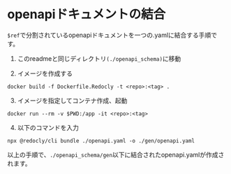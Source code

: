 # openapiドキュメントの結合

`$ref`で分割されているopenapiドキュメントを一つの.yamlに結合する手順です。

1. このreadmeと同じディレクトリ`(./openapi_schema)`に移動

2. イメージを作成する
```
docker build -f Dockerfile.Redocly -t <repo>:<tag> .
```
3. イメージを指定してコンテナ作成、起動
```
docker run --rm -v $PWD:/app -it <repo>:<tag>
```
4. 以下のコマンドを入力
```
npx @redocly/cli bundle ./openapi.yaml -o ./gen/openapi.yaml
```

以上の手順で、`./openapi_schema/gen`以下に結合されたopenapi.yamlが作成されます。